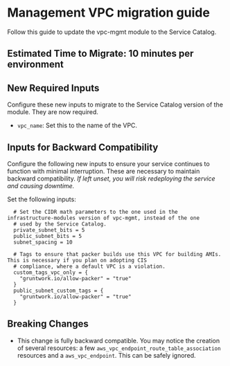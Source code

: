 # Management VPC migration guide

Follow this guide to update the vpc-mgmt module to the Service Catalog.

## Estimated Time to Migrate: 10 minutes per environment

## New Required Inputs

Configure these new inputs to migrate to the Service Catalog version of the module. They are now required.

- `vpc_name`: Set this to the name of the VPC.

## Inputs for Backward Compatibility

Configure the following new inputs to ensure your service continues to function with minimal interruption. These are necessary to maintain backward compatibility. *If left unset, you will risk redeploying the service and causing downtime.*

Set the following inputs:

```hcl
  # Set the CIDR math parameters to the one used in the infrastructure-modules version of vpc-mgmt, instead of the one
  # used by the Service Catalog.
  private_subnet_bits = 5
  public_subnet_bits = 5
  subnet_spacing = 10

  # Tags to ensure that packer builds use this VPC for building AMIs. This is necessary if you plan on adopting CIS
  # compliance, where a default VPC is a violation.
  custom_tags_vpc_only = {
    "gruntwork.io/allow-packer" = "true"
  }
  public_subnet_custom_tags = {
    "gruntwork.io/allow-packer" = "true"
  }
```


## Breaking Changes

- This change is fully backward compatible. You may notice the creation of several resources: a few `aws_vpc_endpoint_route_table_association` resources and a `aws_vpc_endpoint`. This can be safely ignored.
